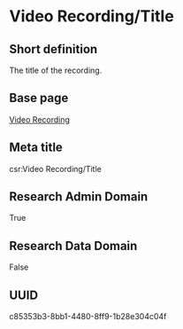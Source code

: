# Video Recording/Title
## Short definition
The title of the recording.
## Base page
[Video Recording](https://github.com/EuroCRIS/CASRAI-Dictionairies/blob/main/Objects/Video%20Recording.md)
## Meta title
csr:Video Recording/Title
## Research Admin Domain
True
## Research Data Domain
False
## UUID
c85353b3-8bb1-4480-8ff9-1b28e304c04f

